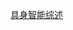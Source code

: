 [具身智能综述](https://mp.weixin.qq.com/s?__biz=MzA3MzI4MjgzMw==&mid=2650927597&idx=3&sn=b000973dedd3e5ec015a6bace5b69157)
